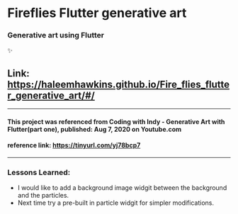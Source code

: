 # Fireflies Flutter generative art

### Generative art using Flutter
:sparkles:
## Link: https://haleemhawkins.github.io/Fire_flies_flutter_generative_art/#/

------------------------------------------------------------------------
 #### This project was referenced from Coding with Indy - Generative Art with Flutter(part one), published: Aug 7, 2020 on Youtube.com
 #### reference link: https://tinyurl.com/yj78bcp7
 -----------------------------------------------------------------------------------------------

 ### Lessons Learned:
 * I would like to add a background image widgit between the background and the particles.
 * Next time try a pre-built in particle widgit for simpler modifications.

